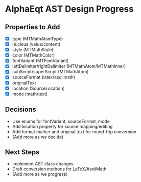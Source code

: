 # AlphaEqt AST Design Progress

## Properties to Add
- [x] type (MTMathAtomType)
- [x] nucleus (value/content)
- [x] style (MTMathStyle)
- [x] color (MTMathColor)
- [x] fontVariant (MTFontVariant)
- [x] leftDelimiter/rightDelimiter (MTMathAtom/MTMathInner)
- [x] subScript/superScript (MTMathAtom)
- [x] sourceFormat (latex/asciimath)
- [x] originalText
- [x] location (SourceLocation)
- [x] mode (math/text)

## Decisions
- Use enums for fontVariant, sourceFormat, mode
- Add location property for source mapping/editing
- Add format marker and original text for round-trip conversion
- (Add more as we decide)

## Next Steps
- Implement AST class changes
- Draft conversion methods for LaTeX/AsciiMath
- (Add more as we progress)
